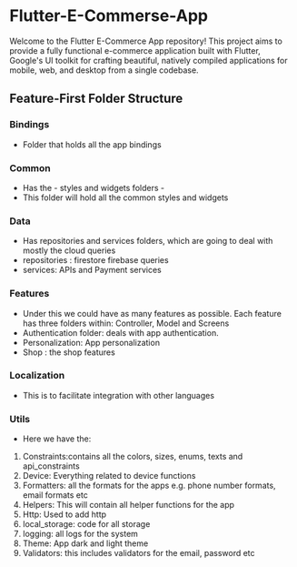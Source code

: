 # Flutter-E-Commerse-App
Welcome to the Flutter E-Commerce App repository! This project aims to provide a fully functional e-commerce application built with Flutter, Google's UI toolkit for crafting beautiful, natively compiled applications for mobile, web, and desktop from a single codebase.

## Feature-First Folder Structure

### Bindings

- Folder that holds all the app bindings
### Common

- Has the - styles and widgets folders - 
- This folder will hold all the common styles and widgets

### Data

- Has repositories and services folders, which are going to deal with mostly the cloud queries
- repositories : firestore firebase queries
- services: APIs and Payment services

### Features

- Under this we could have as many features as possible. Each feature has three folders within: Controller, Model and Screens
- Authentication folder: deals with app authentication. 
- Personalization: App personalization
- Shop : the shop features

### Localization

- This is to facilitate integration with other languages

### Utils

- Here we have the: 

1. Constraints:contains all the colors, sizes, enums, texts and api_constraints
2. Device: Everything related to device functions
3. Formatters: all the formats for the apps e.g. phone number formats, email formats etc
4. Helpers:  This will contain all helper functions for the app
5. Http: Used to add http
6. local_storage: code for all storage
7. logging: all logs for the system
8. Theme: App dark and light theme
9. Validators: this includes validators for the email, password etc


